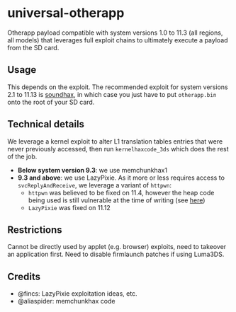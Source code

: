 # universal-otherapp

Otherapp payload compatible with system versions 1.0 to 11.3 (all regions, all models) that leverages full exploit chains to ultimately execute a payload from the SD card.

## Usage

This depends on the exploit. The recommended exploit for system versions 2.1 to 11.13 is [soundhax](https://github.com/nedwill/soundhax), in which case you just have to put `otherapp.bin` onto the root of your SD card.

## Technical details

We leverage a kernel exploit to alter L1 translation tables entries that were never previously accessed, then run `kernelhaxcode_3ds` which does the rest of the job.

* **Below system version 9.3**: we use memchunkhax1
* **9.3 and above**: we use LazyPixie. As it more or less requires access to `svcReplyAndReceive`, we leverage a variant of `httpwn`:
    * `httpwn` was believed to be fixed on 11.4, however the heap code being used is still vulnerable at the time of writing (see [here](https://gist.github.com/TuxSH/854b2ba84bd7980be598c3d076dc1fcb))
    * `LazyPixie` was fixed on 11.12

## Restrictions

Cannot be directly used by applet (e.g. browser) exploits, need to takeover an application first.
Need to disable firmlaunch patches if using Luma3DS.

## Credits

* @fincs: LazyPixie exploitation ideas, etc.
* @aliaspider: memchunkhax code
